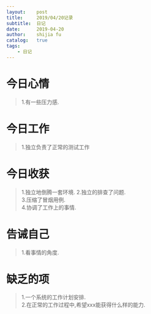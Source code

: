 ```yaml
---
layout:    post
title:     2019/04/20记录
subtitle:  日记
date:      2019-04-20
author:    shijia fu
catalog:   true
tags:
    - 日记
---
```


# 今日心情  
> 1.有一些压力感.

# 今日工作   
> 1.独立负责了正常的测试工作

# 今日收获   
> 1.独立地倒腾一套环境.
> 2.独立的排查了问题.    
> 3.压缩了冒烟用例.   
> 4.协调了工作上的事情.   

# 告诫自己
> 1.看事情的角度.    

# 缺乏的项
> 1.一个系统的工作计划安排.   
> 2.在正常的工作过程中,希望xxx能获得什么样的能力.   
